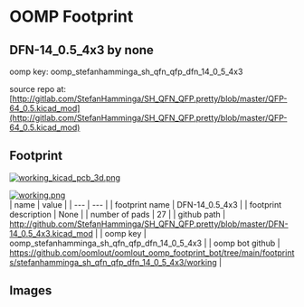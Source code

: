 # OOMP Footprint  
## DFN-14_0.5_4x3  by none  
  
oomp key: oomp_stefanhamminga_sh_qfn_qfp_dfn_14_0_5_4x3  
  
source repo at: [http://gitlab.com/StefanHamminga/SH_QFN_QFP.pretty/blob/master/QFP-64_0.5.kicad_mod](http://gitlab.com/StefanHamminga/SH_QFN_QFP.pretty/blob/master/QFP-64_0.5.kicad_mod)  
## Footprint  
  
[![working_kicad_pcb_3d.png](working_kicad_pcb_3d_600.png)](working_kicad_pcb_3d.png)  
  
[![working.png](working_600.png)](working.png)  
| name | value | 
| --- | --- | 
| footprint name | DFN-14_0.5_4x3 | 
| footprint description | None | 
| number of pads | 27 | 
| github path | http://github.com/StefanHamminga/SH_QFN_QFP.pretty/blob/master/DFN-14_0.5_4x3.kicad_mod | 
| oomp key | oomp_stefanhamminga_sh_qfn_qfp_dfn_14_0_5_4x3 | 
| oomp bot github | https://github.com/oomlout/oomlout_oomp_footprint_bot/tree/main/footprints/stefanhamminga_sh_qfn_qfp_dfn_14_0_5_4x3/working | 
## Images  
